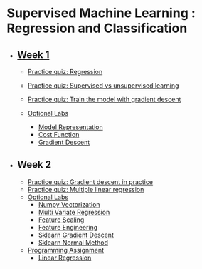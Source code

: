 # Supervised Machine Learning : Regression and Classification


- ## [Week 1](https://github.com/Sunday-Okey/Machine-Learning-Specialization-Coursera/tree/main/Course%201%20-%20Supervised%20Machine%20Learning%20-%20Regression%20and%20Classification/Week%201)

  - [Practice quiz: Regression](https://github.com/Sunday-Okey/Machine-Learning-Specialization-Coursera/tree/main/Course%201%20-%20Supervised%20Machine%20Learning%20-%20Regression%20and%20Classification/Week%201/Practice%20Quiz%20-%20Regression)

  - [Practice quiz: Supervised vs unsupervised learning](https://github.com/Sunday-Okey/Machine-Learning-Specialization-Coursera/tree/main/Course%201%20-%20Supervised%20Machine%20Learning%20-%20Regression%20and%20Classification/Week%201/Practice%20quiz%20-%20Supervised%20vs%20Unsupervised%20learning)

  - [Practice quiz: Train the model with gradient descent](https://github.com/Sunday-Okey/Machine-Learning-Specialization-Coursera/tree/main/Course%201%20-%20Supervised%20Machine%20Learning%20-%20Regression%20and%20Classification/Week%201/Practice%20quiz%20-%20Train%20the%20model%20with%20gradient%20descent)

  - [Optional Labs](https://github.com/Sunday-Okey/Machine-Learning-Specialization-Coursera/tree/main/Course%201%20-%20Supervised%20Machine%20Learning%20-%20Regression%20and%20Classification/Week%201/Optional%20Labs)

    - [Model Representation](https://github.com/Sunday-Okey/Machine-Learning-Specialization-Coursera/blob/main/Course%201%20-%20Supervised%20Machine%20Learning%20-%20Regression%20and%20Classification/Week%201/Optional%20Labs/C1_W1_Lab02_Model_Representation_Soln.ipynb)
    - [Cost Function](https://github.com/Sunday-Okey/Machine-Learning-Specialization-Coursera/blob/main/Course%201%20-%20Supervised%20Machine%20Learning%20-%20Regression%20and%20Classification/Week%201/Optional%20Labs/C1_W1_Lab03_Cost_function_Soln.ipynb)
    - [Gradient Descent](https://github.com/Sunday-Okey/Machine-Learning-Specialization-Coursera/blob/main/Course%201%20-%20Supervised%20Machine%20Learning%20-%20Regression%20and%20Classification/Week%201/Optional%20Labs/C1_W1_Lab04_Gradient_Descent_Soln.ipynb)
   
- ## Week 2
  - [Practice quiz: Gradient descent in practice](https://github.com/Sunday-Okey/Machine-Learning-Specialization-Coursera/tree/main/Course%201%20-%20Supervised%20Machine%20Learning%20-%20Regression%20and%20Classification/Week%202/Practice%20quiz%20-%20Gradient%20descent%20in%20practice)
  - [Practice quiz: Multiple linear regression](https://github.com/Sunday-Okey/Machine-Learning-Specialization-Coursera/tree/main/Course%201%20-%20Supervised%20Machine%20Learning%20-%20Regression%20and%20Classification/Week%202/Practice%20quiz%20-%20Multiple%20linear%20regression)
  - [Optional Labs](https://github.com/Sunday-Okey/Machine-Learning-Specialization-Coursera/tree/main/Course%201%20-%20Supervised%20Machine%20Learning%20-%20Regression%20and%20Classification/Week%202/Optional%20Labs)
      - [Numpy Vectorization](https://github.com/Sunday-Okey/Machine-Learning-Specialization-Coursera/blob/main/Course%201%20-%20Supervised%20Machine%20Learning%20-%20Regression%20and%20Classification/Week%202/Optional%20Labs/C1_W2_Lab01_Python_Numpy_Vectorization_Soln.ipynb)
      - [Multi Variate Regression](https://github.com/Sunday-Okey/Machine-Learning-Specialization-Coursera/blob/main/Course%201%20-%20Supervised%20Machine%20Learning%20-%20Regression%20and%20Classification/Week%202/Optional%20Labs/C1_W2_Lab02_Multiple_Variable_Soln.ipynb)
      - [Feature Scaling](https://github.com/Sunday-Okey/Machine-Learning-Specialization-Coursera/blob/main/Course%201%20-%20Supervised%20Machine%20Learning%20-%20Regression%20and%20Classification/Week%202/Optional%20Labs/C1_W2_Lab03_Feature_Scaling_and_Learning_Rate_Soln.ipynb)
      - [Feature Engineering](https://github.com/Sunday-Okey/Machine-Learning-Specialization-Coursera/blob/main/Course%201%20-%20Supervised%20Machine%20Learning%20-%20Regression%20and%20Classification/Week%202/Optional%20Labs/C1_W2_Lab04_FeatEng_PolyReg_Soln.ipynb)
      - [Sklearn Gradient Descent](https://github.com/Sunday-Okey/Machine-Learning-Specialization-Coursera/blob/main/Course%201%20-%20Supervised%20Machine%20Learning%20-%20Regression%20and%20Classification/Week%202/Optional%20Labs/C1_W2_Lab05_Sklearn_GD_Soln.ipynb)
      - [Sklearn Normal Method](https://github.com/Sunday-Okey/Machine-Learning-Specialization-Coursera/blob/main/Course%201%20-%20Supervised%20Machine%20Learning%20-%20Regression%20and%20Classification/Week%202/Optional%20Labs/C1_W2_Lab06_Sklearn_Normal_Soln.ipynb)
  - [Programming Assignment](https://github.com/Sunday-Okey/Machine-Learning-Specialization-Coursera/tree/main/Course%201%20-%20Supervised%20Machine%20Learning%20-%20Regression%20and%20Classification/Week%202/C1W2A1)
      - [Linear Regression](https://github.com/Sunday-Okey/Machine-Learning-Specialization-Coursera/blob/main/Course%201%20-%20Supervised%20Machine%20Learning%20-%20Regression%20and%20Classification/Week%202/C1W2A1/C1_W2_Linear_Regression.ipynb)

